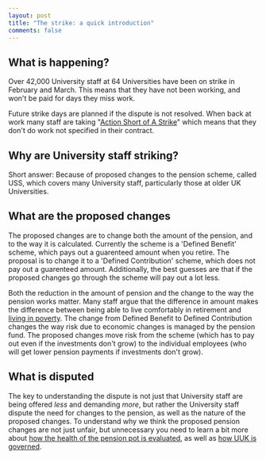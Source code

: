 ```yaml
---
layout: post
title: "The strike: a quick introduction"
comments: false
---
```



## What is happening?

Over 42,000 University staff at 64 Universities have been on strike in February and March. This means that they have not been working, and won't be paid for days they miss work. 

Future strike days are planned if the dispute is not resolved. When back at work many staff are taking "[Action Short of A Strike](https://www.ucu.org.uk/uss-action-faqs#4)" which means that they don't do work not specified in their contract.


## Why are University staff striking?

Short answer: Because of proposed changes to the pension scheme, called USS, which covers many University staff, particularly those at older UK Universities.

## What are the proposed changes

The proposed changes are to change both the amount of the pension, and to the way it is calculated. Currently the scheme is a 'Defined Benefit' scheme, which pays out a guarenteed amount when you retire. The proposal is to change it to a 'Defined Contribution' scheme, which does not pay out a guarenteed amount. Additionally, the best guesses are that if the proposed changes go through the scheme will pay out a lot less.

Both the reduction in the amount of pension and the change to the way the pension works matter.  Many staff argue that the difference in amount makes the difference between being able to live comfortably in retirement and [living in poverty](http://uss-pension-model.com/). The change from Defined Benefit to Defined Contribution changes the way risk due to economic changes is managed by the pension fund. The proposed changes move risk from the scheme (which has to pay out even if the investments don't grow) to the individual employees (who will get lower pension payments if investments don't grow).

## What is disputed

The key to understanding the dispute is not just that University staff are being offered *less* and demanding *more*, but rather the University staff dispute the need for changes to the pension, as well as the nature of the proposed changes. To understand why we think the proposed pension changes are not just unfair, but unnecessary you need to learn a bit more about [how the health of the pension pot is evaluated](https://tomstafford.github.io/ucu-strike/2017/12/14/valuation.html), as well as [how UUK is governed](https://www.crowdjustice.com/case/fightforpensions/).
